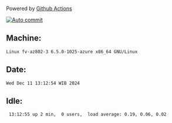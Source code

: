 Powered by [Github Actions](https://github.com/features/actions)

[![Auto commit](https://github.com/hiage/workstation/workflows/Auto%20commit/badge.svg)](https://github.com/hiage/workstation/actions?query=workflow%3A%22Auto+commit%22)

## Machine:
```
Linux fv-az802-3 6.5.0-1025-azure x86_64 GNU/Linux
```
## Date:
```
Wed Dec 11 13:12:54 WIB 2024
```
## Idle:
```
 13:12:55 up 2 min,  0 users,  load average: 0.19, 0.06, 0.02
```
